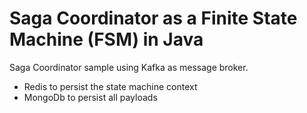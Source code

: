 # Saga Coordinator as a Finite State Machine (FSM) in Java

Saga Coordinator sample using Kafka as message broker.

- Redis to persist the state machine context
- MongoDb to persist all payloads
